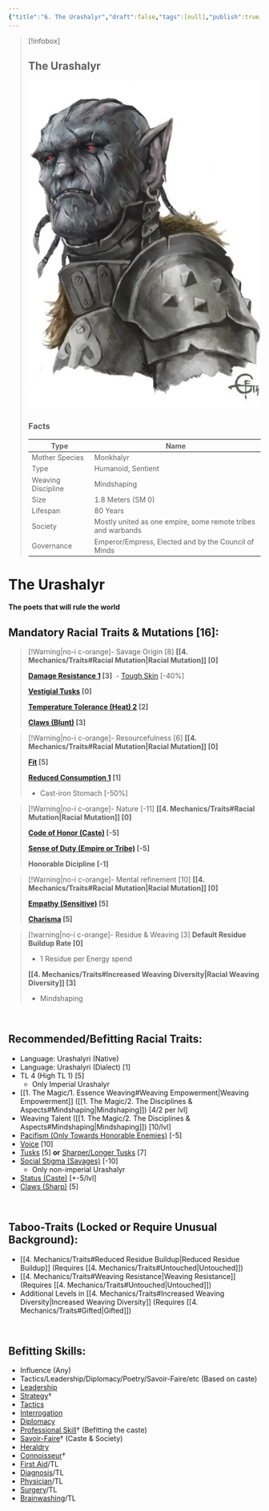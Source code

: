 ```yaml
---
{"title":"6. The Urashalyr","draft":false,"tags":[null],"publish":true,"path":"2. The Races/6. The Urashalyr.md","permalink":"/2-the-races/6-the-urashalyr/","PassFrontmatter":true}
---
```


> [!infobox]
> 
> 
> ## **The Urashalyr**
> 
> ![The Urashalyr.webp](../The%20Urashalyr.webp)
> 
> ### Facts
> 
> | Type | Name |
> | --- | --- |
> | Mother Species | Monkhalyr |
> | Type | Humanoid, Sentient |
> | Weaving Discipline | Mindshaping |
> | Size | 1.8 Meters (SM 0)
> | Lifespan | 80 Years |
> | Society | Mostly united as one empire, some remote tribes and warbands |
> | Governance | Emperor/Empress, Elected and by the Council of Minds |

# **The Urashalyr**
**The poets that will rule the world**
<br>

## Mandatory Racial Traits & Mutations [16]:

> [!Warning|no-i c-orange]- Savage Origin [8]
> **[[4. Mechanics/Traits#Racial Mutation\|Racial Mutation]] [0]**
> 
> **[Damage Resistance 1](https://gurps.fandom.com/wiki/Damage_Resistance "Damage Resistance") [3]**
>  - [Tough Skin](https://gurps.fandom.com/wiki/Tough_Skin) [-40%]
>
> **[Vestigial Tusks](https://gurps.fandom.com/wiki/Vestigial_(if_not_functional)_tail,_horns,_and_wings) [0]**
> 
> **[Temperature Tolerance (Heat) 2](https://gurps.fandom.com/wiki/Temperature_Tolerance) [2]**
>
> **[Claws (Blunt)](https://gurps.fandom.com/wiki/Claws) [3]**
> 

> [!Warning|no-i c-orange]- Resourcefulness [6]
> **[[4. Mechanics/Traits#Racial Mutation\|Racial Mutation]] [0]**
> 
> **[Fit](https://gurps.fandom.com/wiki/Fit) [5]**
> 
> **[Reduced Consumption 1](https://gurps.fandom.com/wiki/Reduced_Consumption) [1]**
> - Cast-iron Stomach [-50%]
> 

> [!Warning|no-i c-orange]- Nature [-11]
> **[[4. Mechanics/Traits#Racial Mutation\|Racial Mutation]] [0]**
> 
> **[Code of Honor (Caste)](https://gurps.fandom.com/wiki/Code_of_Honor) [-5]**
> 
> **[Sense of Duty (Empire or Tribe)](https://gurps.fandom.com/wiki/Sense_of_Duty) [-5]**
> 
> **Honorable Dicipline [-1]**
>

> [!Warning|no-i c-orange]- Mental refinement [10]
> **[[4. Mechanics/Traits#Racial Mutation\|Racial Mutation]] [0]**
> 
> **[Empathy (Sensitive)](https://gurps.fandom.com/wiki/Empathy) [5]**
> 
> **[Charisma](https://gurps.fandom.com/wiki/Charisma) [5]**
> 

> [!warning|no-i c-orange]- Residue & Weaving [3]
> **Default Residue Buildup Rate [0]**
> - 1 Residue per Energy spend
> 
> **[[4. Mechanics/Traits#Increased Weaving Diversity\|Racial Weaving Diversity]] [3]**
> - Mindshaping
>

<br>

## Recommended/Befitting Racial Traits:
- Language: Urashalyri (Native)
- Language: Urashalyri (Dialect) [1]
- TL 4 (High TL 1) [5]
  - Only Imperial Urashalyr
- [[1. The Magic/1. Essence Weaving#Weaving Empowerment\|Weaving Empowerment]] ([[1. The Magic/2. The Disciplines & Aspects#Mindshaping\|Mindshaping]]) [4/2 per lvl]
- Weaving Talent ([[1. The Magic/2. The Disciplines & Aspects#Mindshaping\|Mindshaping]]) [10/lvl]
- [Pacifism (Only Towards Honorable Enemies)](https://gurps.fandom.com/wiki/Pacifism) [-5]
- [Voice](https://gurps.fandom.com/wiki/Voice) [10]
- [Tusks](https://gurps.fandom.com/wiki/Striker) [5] **or** [Sharper/Longer Tusks](https://gurps.fandom.com/wiki/Striker) [7]
- [Social Stigma (Savages)](https://gurps.fandom.com/wiki/Social_Stigma) [-10]
  - Only non-imperial Urashalyr
- [Status (Caste)](https://gurps.fandom.com/wiki/Status) [+-5/lvl]
- [Claws (Sharp)](https://gurps.fandom.com/wiki/Claws) [5]

<br>

## Taboo-Traits (Locked or Require Unusual Background):
- [[4. Mechanics/Traits#Reduced Residue Buildup\|Reduced Residue Buildup]] (Requires [[4. Mechanics/Traits#Untouched\|Untouched]])
- [[4. Mechanics/Traits#Weaving Resistance\|Weaving Resistance]] (Requires [[4. Mechanics/Traits#Untouched\|Untouched]])
- Additional Levels in [[4. Mechanics/Traits#Increased Weaving Diversity\|Increased Weaving Diversity]] (Requires [[4. Mechanics/Traits#Gifted\|Gifted]])

<br>



## Befitting Skills:
- Influence (Any)
- Tactics/Leadership/Diplomacy/Poetry/Savoir-Faire/etc (Based on caste)
- [Leadership](https://gurps.fandom.com/wiki/Leadership "Leadership")
- [Strategy](https://gurps.fandom.com/wiki/Strategy "Strategy")†
- [Tactics](https://gurps.fandom.com/wiki/Tactics "Tactics")
- [Interrogation](https://gurps.fandom.com/wiki/Interrogation "Interrogation")
- [Diplomacy](https://gurps.fandom.com/wiki/Diplomacy "Diplomacy")
- [Professional Skill](https://gurps.fandom.com/wiki/Professional_Skill "Professional Skill")† (Befitting the caste)
- [Savoir-Faire](https://gurps.fandom.com/wiki/Savoir-Faire "Savoir-Faire")† (Caste & Society)
- [Heraldry](https://gurps.fandom.com/wiki/Heraldry "Heraldry")
- [Connoisseur](https://gurps.fandom.com/wiki/Connoisseur "Connoisseur")†
- [First Aid](https://gurps.fandom.com/wiki/First_Aid "First Aid")/TL
- [Diagnosis](https://gurps.fandom.com/wiki/Diagnosis "Diagnosis")/TL
- [Physician](https://gurps.fandom.com/wiki/Physician "Physician")/TL
- [Surgery](https://gurps.fandom.com/wiki/Surgery "Surgery")/TL
- [Brainwashing](https://gurps.fandom.com/wiki/Brainwashing "Brainwashing")/TL



